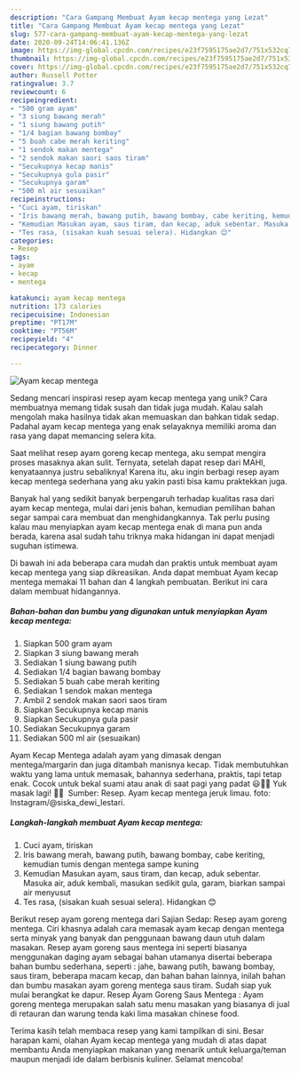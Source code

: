 ```yaml
---
description: "Cara Gampang Membuat Ayam kecap mentega yang Lezat"
title: "Cara Gampang Membuat Ayam kecap mentega yang Lezat"
slug: 577-cara-gampang-membuat-ayam-kecap-mentega-yang-lezat
date: 2020-09-24T14:06:41.136Z
image: https://img-global.cpcdn.com/recipes/e23f7595175ae2d7/751x532cq70/ayam-kecap-mentega-foto-resep-utama.jpg
thumbnail: https://img-global.cpcdn.com/recipes/e23f7595175ae2d7/751x532cq70/ayam-kecap-mentega-foto-resep-utama.jpg
cover: https://img-global.cpcdn.com/recipes/e23f7595175ae2d7/751x532cq70/ayam-kecap-mentega-foto-resep-utama.jpg
author: Russell Potter
ratingvalue: 3.7
reviewcount: 6
recipeingredient:
- "500 gram ayam"
- "3 siung bawang merah"
- "1 siung bawang putih"
- "1/4 bagian bawang bombay"
- "5 buah cabe merah keriting"
- "1 sendok makan mentega"
- "2 sendok makan saori saos tiram"
- "Secukupnya kecap manis"
- "Secukupnya gula pasir"
- "Secukupnya garam"
- "500 ml air sesuaikan"
recipeinstructions:
- "Cuci ayam, tiriskan"
- "Iris bawang merah, bawang putih, bawang bombay, cabe keriting, kemudian tumis dengan mentega sampe kuning"
- "Kemudian Masukan ayam, saus tiram, dan kecap, aduk sebentar. Masuka air, aduk kembali, masukan sedikit gula, garam, biarkan sampai air menyusut"
- "Tes rasa, (sisakan kuah sesuai selera). Hidangkan 😊"
categories:
- Resep
tags:
- ayam
- kecap
- mentega

katakunci: ayam kecap mentega 
nutrition: 173 calories
recipecuisine: Indonesian
preptime: "PT17M"
cooktime: "PT56M"
recipeyield: "4"
recipecategory: Dinner

---
```



![Ayam kecap mentega](https://img-global.cpcdn.com/recipes/e23f7595175ae2d7/751x532cq70/ayam-kecap-mentega-foto-resep-utama.jpg)

Sedang mencari inspirasi resep ayam kecap mentega yang unik? Cara membuatnya memang tidak susah dan tidak juga mudah. Kalau salah mengolah maka hasilnya tidak akan memuaskan dan bahkan tidak sedap. Padahal ayam kecap mentega yang enak selayaknya memiliki aroma dan rasa yang dapat memancing selera kita.

Saat melihat resep ayam goreng kecap mentega, aku sempat mengira proses masaknya akan sulit. Ternyata, setelah dapat resep dari MAHI, kenyataannya justru sebaliknya! Karena itu, aku ingin berbagi resep ayam kecap mentega sederhana yang aku yakin pasti bisa kamu praktekkan juga.

Banyak hal yang sedikit banyak berpengaruh terhadap kualitas rasa dari ayam kecap mentega, mulai dari jenis bahan, kemudian pemilihan bahan segar sampai cara membuat dan menghidangkannya. Tak perlu pusing kalau mau menyiapkan ayam kecap mentega enak di mana pun anda berada, karena asal sudah tahu triknya maka hidangan ini dapat menjadi suguhan istimewa.


Di bawah ini ada beberapa cara mudah dan praktis untuk membuat ayam kecap mentega yang siap dikreasikan. Anda dapat membuat Ayam kecap mentega memakai 11 bahan dan 4 langkah pembuatan. Berikut ini cara dalam membuat hidangannya.

<!--inarticleads1-->

##### Bahan-bahan dan bumbu yang digunakan untuk menyiapkan Ayam kecap mentega:

1. Siapkan 500 gram ayam
1. Siapkan 3 siung bawang merah
1. Sediakan 1 siung bawang putih
1. Sediakan 1/4 bagian bawang bombay
1. Sediakan 5 buah cabe merah keriting
1. Sediakan 1 sendok makan mentega
1. Ambil 2 sendok makan saori saos tiram
1. Siapkan Secukupnya kecap manis
1. Siapkan Secukupnya gula pasir
1. Sediakan Secukupnya garam
1. Sediakan 500 ml air (sesuaikan)


Ayam Kecap Mentega adalah ayam yang dimasak dengan mentega/margarin dan juga ditambah manisnya kecap. Tidak membutuhkan waktu yang lama untuk memasak, bahannya sederhana, praktis, tapi tetap enak. Cocok untuk bekal suami atau anak di saat pagi yang padat 😃👍🏻 Yuk masak lagi! 👩‍🍳 ️ Sumber: Resep. Ayam kecap mentega jeruk limau. foto: Instagram/@siska_dewi_lestari. 

<!--inarticleads2-->

##### Langkah-langkah membuat Ayam kecap mentega:

1. Cuci ayam, tiriskan
1. Iris bawang merah, bawang putih, bawang bombay, cabe keriting, kemudian tumis dengan mentega sampe kuning
1. Kemudian Masukan ayam, saus tiram, dan kecap, aduk sebentar. Masuka air, aduk kembali, masukan sedikit gula, garam, biarkan sampai air menyusut
1. Tes rasa, (sisakan kuah sesuai selera). Hidangkan 😊


Berikut resep ayam goreng mentega dari Sajian Sedap: Resep ayam goreng mentega. Ciri khasnya adalah cara memasak ayam kecap dengan mentega serta minyak yang banyak dan penggunaan bawang daun utuh dalam masakan. Resep ayam goreng saus mentega ini seperti biasanya menggunakan daging ayam sebagai bahan utamanya disertai beberapa bahan bumbu sederhana, seperti : jahe, bawang putih, bawang bombay, saus tiram, beberapa macam kecap, dan bahan bahan lainnya, inilah bahan dan bumbu masakan ayam goreng mentega saus tiram. Sudah siap yuk mulai berangkat ke dapur. Resep Ayam Goreng Saus Mentega : Ayam goreng mentega merupakan salah satu menu masakan yang biasanya di jual di retauran dan warung tenda kaki lima masakan chinese food. 

Terima kasih telah membaca resep yang kami tampilkan di sini. Besar harapan kami, olahan Ayam kecap mentega yang mudah di atas dapat membantu Anda menyiapkan makanan yang menarik untuk keluarga/teman maupun menjadi ide dalam berbisnis kuliner. Selamat mencoba!
